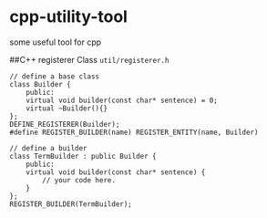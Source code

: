 cpp-utility-tool
================

some useful tool for cpp

##C++ registerer Class
`util/registerer.h`

	// define a base class
	class Builder {
    	public:
    	virtual void builder(const char* sentence) = 0;
    	virtual ~Builder(){}
  	};
  	DEFINE_REGISTERER(Builder);
  	#define REGISTER_BUILDER(name) REGISTER_ENTITY(name, Builder)
  	
  	// define a builder
  	class TermBuilder : public Builder {
  		public:
  		virtual void builder(const char* sentence) {
  			// your code here.
  		}
  	};
  	REGISTER_BUILDER(TermBuilder);
  	
